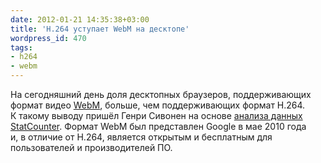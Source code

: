 ```yaml
---
date: 2012-01-21 14:35:38+03:00
title: 'H.264 уступает WebM на десктопе'
wordpress_id: 470
tags:
- h264
- webm
---
```


На сегодняшний день доля десктопных браузеров, поддерживающих формат видео [WebM][1], больше, чем поддерживающих формат H.264. К такому выводу пришёл Генри Сивонен на основе [анализа данных StatCounter][2]. Формат WebM был представлен Google в мае 2010 года и, в отличие от H.264, является открытым и бесплатным для пользователей и производителей ПО.

[1]: http://ru.wikipedia.org/wiki/WebM
[2]: http://hsivonen.iki.fi/webm-share/
